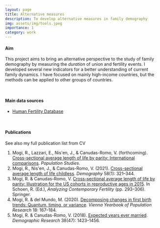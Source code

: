 ```yaml
---
layout: page
title: Alternative measures
description: To develop alternative measures in family demography
img: assets/img/tools.jpeg
importance: 1
category: work
---
```


#### Aim

This project aims to bring an alternative perspective to the study of family demography by measuring the *duration* of union and fertility events. I developed several new indicators for a better understanding of current family dynamics. I have focused on mainly high-income countries, but the methods can be applied to other groups of countries.

<br />

#### Main data sources

- [Human Fertility Database](https://www.humanfertility.org/cgi-bin/main.php)

<br />

#### Publications

See also my full publication list from CV
1. Mogi, R., Lazzari, E., Nis\'en, J., & Canudas-Romo, V. (forthcoming). [Cross-sectional average length of life by parity: International comparisons](). *Population Studies*.
2. Mogi, R., Nis\'en, J., & Canudas-Romo, V. (2021). [Cross-sectional average length of life childless](https://read.dukeupress.edu/demography/article/58/1/321/167783/Cross-Sectional-Average-Length-of-Life-Childless). *Demography* 58(1): 321–344.
3. Mogi, R. & Canudas-Romo, V. [Cross-sectional average length of life by parity: Illustration for the US cohorts in reproductive ages in 2015](https://link.springer.com/chapter/10.1007/978-3-030-48519-1_13). In Schoen, R. (Ed.), *Analyzing Contemporary Fertility* (pp. 293–306). Springer.
4. Mogi, R. & del Mundo, M. (2020). [Decomposing changes in first birth trends: Quantum, timing, or variance](https://www.austriaca.at/0xc1aa5576_0x003bb513.pdf). *Vienna Yearbook of Population Research* 18: 167–184.
5. Mogi, R. & Canudas-Romo, V. (2018). [Expected years ever married](https://www.demographic-research.org/volumes/vol38/47/). *Demographic Research* 38(47): 1423–1456.
